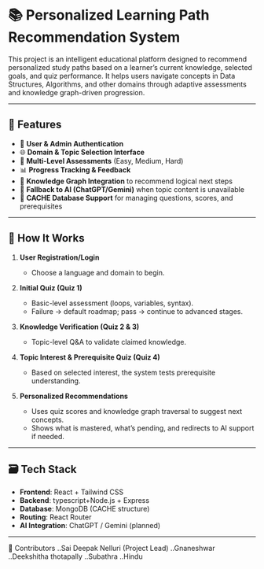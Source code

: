 # 📚 Personalized Learning Path Recommendation System

This project is an intelligent educational platform designed to recommend personalized study paths based on a learner’s current knowledge, selected goals, and quiz performance. It helps users navigate concepts in Data Structures, Algorithms, and other domains through adaptive assessments and knowledge graph-driven progression.

---

## 🚀 Features

- 🔐 **User & Admin Authentication**
- 🌐 **Domain & Topic Selection Interface**
- 🧠 **Multi-Level Assessments** (Easy, Medium, Hard)
- 📊 **Progress Tracking & Feedback**
- 🧭 **Knowledge Graph Integration** to recommend logical next steps
- 🤖 **Fallback to AI (ChatGPT/Gemini)** when topic content is unavailable
- 💾 **CACHE Database Support** for managing questions, scores, and prerequisites

---

## 🧩 How It Works

1. **User Registration/Login**  
   - Choose a language and domain to begin.

2. **Initial Quiz (Quiz 1)**  
   - Basic-level assessment (loops, variables, syntax).  
   - Failure → default roadmap; pass → continue to advanced stages.

3. **Knowledge Verification (Quiz 2 & 3)**  
   - Topic-level Q&A to validate claimed knowledge.

4. **Topic Interest & Prerequisite Quiz (Quiz 4)**  
   - Based on selected interest, the system tests prerequisite understanding.

5. **Personalized Recommendations**  
   - Uses quiz scores and knowledge graph traversal to suggest next concepts.
   - Shows what is mastered, what’s pending, and redirects to AI support if needed.

---

## 🗃️ Tech Stack

- **Frontend**: React + Tailwind CSS  
- **Backend**: typescript+Node.js + Express  
- **Database**: MongoDB (CACHE structure)  
- **Routing**: React Router  
- **AI Integration**: ChatGPT / Gemini (planned)

---
🤝 Contributors
	..Sai Deepak Nelluri (Project Lead)
	..Gnaneshwar 
  ..Deekshitha thotapally
  ..Subathra
  ..Hindu

